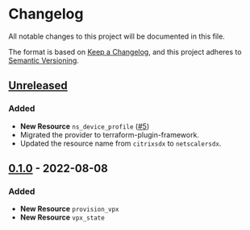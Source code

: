 # Changelog

All notable changes to this project will be documented in this file.

The format is based on [Keep a Changelog](https://keepachangelog.com/en/1.1.0/),
and this project adheres to [Semantic Versioning](https://semver.org/spec/v2.0.0.html).


## [Unreleased]

### Added

- **New Resource** `ns_device_profile` ([#5])
- Migrated the provider to terraform-plugin-framework.
- Updated the resource name from `citrixsdx` to `netscalersdx`.


## [0.1.0] - 2022-08-08

### Added

* **New Resource** `provision_vpx`
* **New Resource** `vpx_state`


[Unreleased]: https://github.com/netscaler/terraform-provider-netscalersdx/compare/v0.1.0...HEAD
[0.1.0]: https://github.com/netscaler/terraform-provider-netscalersdx/releases/tag/v0.1.0
[#5]: https://github.com/netscaler/terraform-provider-netscalersdx/issues/5